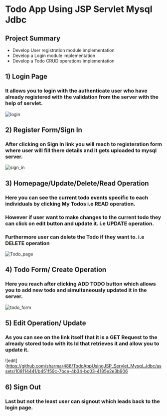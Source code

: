 # Todo App Using JSP Servlet Mysql Jdbc

## Project Summary
- Develop User registration module implementation
- Develop a Login module implementation
- Develop a Todo CRUD operations implementation

## 1) Login Page
### It allows you to login with the authenticate user who have already registered with the validation from the server with the help of servlet.
![login](https://github.com/sharmar488/TodoAppUsingJSP_Servlet_Mysql_Jdbc/assets/108114441/98039836-90c5-4781-ae9f-d23e4ceb6e49)

## 2) Register Form/Sign In
### After clicking on Sign In link you will reach to registeration form where user will fill there details and it gets uploaded to mysql server.
![sign_in](https://github.com/sharmar488/TodoAppUsingJSP_Servlet_Mysql_Jdbc/assets/108114441/257ce716-3e20-4c37-ab68-53d1891177fd)

## 3) Homepage/Update/Delete/Read Operation
### Here you can see the current todo events specific to each individuals by clicking My Todos i.e READ operation.
### However if user want to make changes to the current todo they can click on edit button and update it. i.e UPDATE operation.
### Furthermore user can delete the Todo if they want to. i.e DELETE operation
![Todo_page](https://github.com/sharmar488/TodoAppUsingJSP_Servlet_Mysql_Jdbc/assets/108114441/02ca8c57-d88d-4808-b848-4d467660bcc7)

## 4) Todo Form/ Create Operation
### Here you reach after clicking ADD TODO button which allows you to add new todo and simultaneously updated it in the server.
![todo_form](https://github.com/sharmar488/TodoAppUsingJSP_Servlet_Mysql_Jdbc/assets/108114441/30cb66d9-be11-4f29-bc57-3765ea9f4018)

## 5) Edit Operation/ Update
### As you can see on the link itself that it is a GET Request to the already stored todo with its Id that retrieves it and allow you to update it. 
![edit](https://github.com/sharmar488/TodoAppUsingJSP_Servlet_Mysql_Jdbc/assets/108114441/b451f59c-7bce-4b34-bc03-4185e2e3b906

## 6) Sign Out
### Last but not the least user can signout which leads back to the login page.

